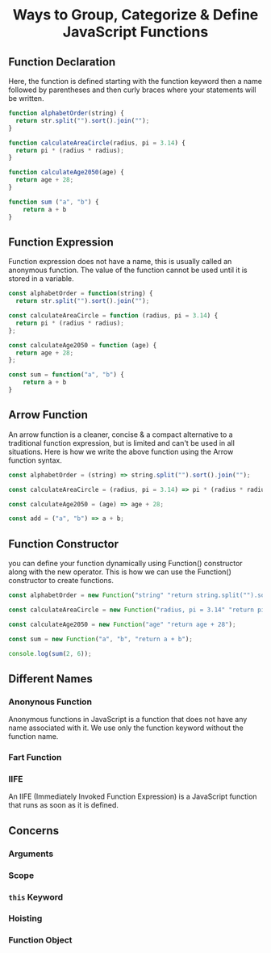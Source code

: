 <h1 align="center"> Ways to Group, Categorize & Define JavaScript Functions </h1>

## Function Declaration

Here, the function is defined starting with the function keyword then a name followed by parentheses and then curly braces where your statements will be written.

```js
function alphabetOrder(string) {
  return str.split("").sort().join("");
}
```

```js
function calculateAreaCircle(radius, pi = 3.14) {
  return pi * (radius * radius);
}
```

```js
function calculateAge2050(age) {
  return age + 28;
}
```

```js
function sum ("a", "b") {
    return a + b
}
```

## Function Expression

Function expression does not have a name, this is usually called an anonymous function. The value of the function cannot be used until it is stored in a variable.

```js
const alphabetOrder = function(string) {
  return str.split("").sort().join("");
```

```js
const calculateAreaCircle = function (radius, pi = 3.14) {
  return pi * (radius * radius);
};
```

```js
const calculateAge2050 = function (age) {
  return age + 28;
};
```

```js
const sum = function("a", "b") {
    return a + b
}
```

## Arrow Function

An arrow function is a cleaner, concise & a compact alternative to a traditional function expression, but is limited and can't be used in all situations. Here is how we write the above function using the Arrow function syntax.

```js
const alphabetOrder = (string) => string.split("").sort().join("");
```

```js
const calculateAreaCircle = (radius, pi = 3.14) => pi * (radius * radius);
```

```js
const calculateAge2050 = (age) => age + 28;
```

```js
const add = ("a", "b") => a + b;
```

## Function Constructor

you can define your function dynamically using Function() constructor along with the new operator. This is how we can use the Function() constructor to create functions.

```js
const alphabetOrder = new Function("string" "return string.split("").sort().join("")");
```

```js
const calculateAreaCircle = new Function("radius, pi = 3.14" "return pi * radius * radius";
```

```js
const calculateAge2050 = new Function("age" "return age + 28");
```

```js
const sum = new Function("a", "b", "return a + b");

console.log(sum(2, 6));
```

## Different Names

### Anonynous Function

Anonymous functions in JavaScript is a function that does not have any name associated with it. We use only the function keyword without the function name.

### Fart Function

### IIFE

An IIFE (Immediately Invoked Function Expression) is a JavaScript function that runs as soon as it is defined.

## Concerns

### Arguments

### Scope

### `this` Keyword

### Hoisting

### Function Object
